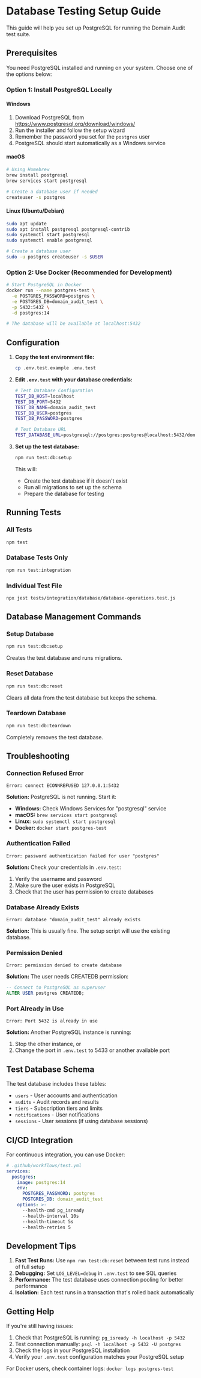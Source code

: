 # Database Testing Setup Guide

This guide will help you set up PostgreSQL for running the Domain Audit test suite.

## Prerequisites

You need PostgreSQL installed and running on your system. Choose one of the options below:

### Option 1: Install PostgreSQL Locally

#### Windows

1. Download PostgreSQL from https://www.postgresql.org/download/windows/
2. Run the installer and follow the setup wizard
3. Remember the password you set for the `postgres` user
4. PostgreSQL should start automatically as a Windows service

#### macOS

```bash
# Using Homebrew
brew install postgresql
brew services start postgresql

# Create a database user if needed
createuser -s postgres
```

#### Linux (Ubuntu/Debian)

```bash
sudo apt update
sudo apt install postgresql postgresql-contrib
sudo systemctl start postgresql
sudo systemctl enable postgresql

# Create a database user
sudo -u postgres createuser -s $USER
```

### Option 2: Use Docker (Recommended for Development)

```bash
# Start PostgreSQL in Docker
docker run --name postgres-test \
  -e POSTGRES_PASSWORD=postgres \
  -e POSTGRES_DB=domain_audit_test \
  -p 5432:5432 \
  -d postgres:14

# The database will be available at localhost:5432
```

## Configuration

1. **Copy the test environment file:**

   ```bash
   cp .env.test.example .env.test
   ```

2. **Edit `.env.test` with your database credentials:**

   ```bash
   # Test Database Configuration
   TEST_DB_HOST=localhost
   TEST_DB_PORT=5432
   TEST_DB_NAME=domain_audit_test
   TEST_DB_USER=postgres
   TEST_DB_PASSWORD=postgres

   # Test Database URL
   TEST_DATABASE_URL=postgresql://postgres:postgres@localhost:5432/domain_audit_test
   ```

3. **Set up the test database:**

   ```bash
   npm run test:db:setup
   ```

   This will:

   - Create the test database if it doesn't exist
   - Run all migrations to set up the schema
   - Prepare the database for testing

## Running Tests

### All Tests

```bash
npm test
```

### Database Tests Only

```bash
npm run test:integration
```

### Individual Test File

```bash
npx jest tests/integration/database/database-operations.test.js
```

## Database Management Commands

### Setup Database

```bash
npm run test:db:setup
```

Creates the test database and runs migrations.

### Reset Database

```bash
npm run test:db:reset
```

Clears all data from the test database but keeps the schema.

### Teardown Database

```bash
npm run test:db:teardown
```

Completely removes the test database.

## Troubleshooting

### Connection Refused Error

```
Error: connect ECONNREFUSED 127.0.0.1:5432
```

**Solution:** PostgreSQL is not running. Start it:

- **Windows:** Check Windows Services for "postgresql" service
- **macOS:** `brew services start postgresql`
- **Linux:** `sudo systemctl start postgresql`
- **Docker:** `docker start postgres-test`

### Authentication Failed

```
Error: password authentication failed for user "postgres"
```

**Solution:** Check your credentials in `.env.test`:

1. Verify the username and password
2. Make sure the user exists in PostgreSQL
3. Check that the user has permission to create databases

### Database Already Exists

```
Error: database "domain_audit_test" already exists
```

**Solution:** This is usually fine. The setup script will use the existing database.

### Permission Denied

```
Error: permission denied to create database
```

**Solution:** The user needs CREATEDB permission:

```sql
-- Connect to PostgreSQL as superuser
ALTER USER postgres CREATEDB;
```

### Port Already in Use

```
Error: Port 5432 is already in use
```

**Solution:** Another PostgreSQL instance is running:

1. Stop the other instance, or
2. Change the port in `.env.test` to 5433 or another available port

## Test Database Schema

The test database includes these tables:

- `users` - User accounts and authentication
- `audits` - Audit records and results
- `tiers` - Subscription tiers and limits
- `notifications` - User notifications
- `sessions` - User sessions (if using database sessions)

## CI/CD Integration

For continuous integration, you can use Docker:

```yaml
# .github/workflows/test.yml
services:
  postgres:
    image: postgres:14
    env:
      POSTGRES_PASSWORD: postgres
      POSTGRES_DB: domain_audit_test
    options: >-
      --health-cmd pg_isready
      --health-interval 10s
      --health-timeout 5s
      --health-retries 5
```

## Development Tips

1. **Fast Test Runs:** Use `npm run test:db:reset` between test runs instead of full setup
2. **Debugging:** Set `LOG_LEVEL=debug` in `.env.test` to see SQL queries
3. **Performance:** The test database uses connection pooling for better performance
4. **Isolation:** Each test runs in a transaction that's rolled back automatically

## Getting Help

If you're still having issues:

1. Check that PostgreSQL is running: `pg_isready -h localhost -p 5432`
2. Test connection manually: `psql -h localhost -p 5432 -U postgres`
3. Check the logs in your PostgreSQL installation
4. Verify your `.env.test` configuration matches your PostgreSQL setup

For Docker users, check container logs: `docker logs postgres-test`
